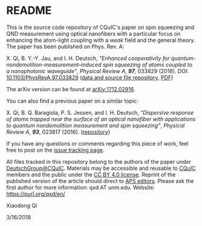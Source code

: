 # README
This is the source code repository of CQuIC's paper on spin squeezing and QND measurement using optical nanofibers with a particular focus on enhancing the atom-light coupling with a *weak* field and the general theory.
The paper has been published on Phys. Rev. A:

X. Qi, B. Y.-Y. Jau, and I. H. Deutsch, *"Enhanced cooperativity for quantum-nondemolition-measurement–induced spin squeezing of atoms coupled to a nanophotonic waveguide"*, *Physical Review A*, ***97***, 033829 (2018). DOI: [10.1103/PhysRevA.97.033829](https://doi.org/10.1103/PhysRevA.97.033829) ([data and source file repository](https://github.com/CQuIC/FaradaySqueezingProtocol), [PDF](https://github.com/CQuIC/FaradaySqueezingProtocol/releases))

The arXiv version can be found at [arXiv:1712.02916](https://arxiv.org/abs/1712.02916).

You can also find a previous paper on a similar topic:

X. Qi, B. Q. Baragiola, P. S. Jessen, and I. H. Deutsch, *"Dispersive response of atoms trapped near the surface of an optical nanofiber with applications to quantum nondemolition measurement and spin squeezing"*, *Physical Review A*, ***93***, 023817 (2016). ([repository](https://github.com/CQuIC/NanofiberPaper2014/))



If you have any questions or comments regarding this piece of work, feel free to post on the [issue tracking page](https://github.com/CQuIC/FaradayProtocol/issues).

All files tracked in this repository belong to the authors of the paper under [DeutschGroup@CQuIC](http://cquic.org/deutsch-group).
Materials may be accessible and reusable to [CQuIC](http://cquic.unm.edu) members and the public under the [CC BY 4.0 license](https://creativecommons.org/licenses/by/4.0/).
Reprint of the published version of the article should direct to [APS editors](https://journals.aps.org/copyrightFAQ.html).
Please ask the first author for more information: qxd AT unm.edu. Website: https://purl.org/qxd/en/

Xiaodong Qi

3/16/2018
